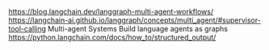 https://blog.langchain.dev/langgraph-multi-agent-workflows/
https://langchain-ai.github.io/langgraph/concepts/multi_agent/#supervisor-tool-calling
Multi-agent Systems
Build language agents as graphs
 https://python.langchain.com/docs/how_to/structured_output/

